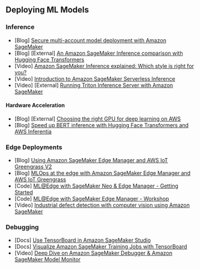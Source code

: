 ## Deploying ML Models

### Inference
- [Blog] [Secure multi-account model deployment with Amazon SageMaker](https://aws.amazon.com/blogs/machine-learning/part-1-secure-multi-account-model-deployment-with-amazon-sagemaker/)
- [Blog] [External] [An Amazon SageMaker Inference comparison with Hugging Face Transformers](https://www.philschmid.de/sagemaker-inference-comparison)
- [Video] [Amazon SageMaker Inference explained: Which style is right for you?](https://www.youtube.com/watch?v=bRUNpuRGeZc)
- [Video] [Introduction to Amazon SageMaker Serverless Inference](https://www.youtube.com/watch?v=xIp2305saII)
- [Video] [External] [Running Triton Inference Server with Amazon SageMaker](https://www.coursera.org/lecture/machine-learning-aws-nvidia/running-triton-inference-server-with-amazon-sagemaker-HwIki)

#### Hardware Acceleration
- [Blog] [External] [Choosing the right GPU for deep learning on AWS](https://towardsdatascience.com/choosing-the-right-gpu-for-deep-learning-on-aws-d69c157d8c86)
- [Blog] [Speed up BERT inference with Hugging Face Transformers and AWS Inferentia](https://www.philschmid.de/huggingface-bert-aws-inferentia)

### Edge Deployments
- [Blog] [Using Amazon SageMaker Edge Manager and AWS IoT Greengrass V2](https://aws.amazon.com/blogs/machine-learning/build-machine-learning-at-the-edge-applications-using-amazon-sagemaker-edge-manager-and-aws-iot-greengrass-v2/)
- [Blog] [MLOps at the edge with Amazon SageMaker Edge Manager and AWS IoT Greengrass](https://aws.amazon.com/blogs/machine-learning/mlops-at-the-edge-with-amazon-sagemaker-edge-manager-and-aws-iot-greengrass/)
- [Code] [ML@Edge with SageMaker Neo & Edge Manager - Getting Started](https://github.com/aws-samples/ml-edge-getting-started)
- [Code] [ML@Edge with SageMaker Edge Manager - Workshop](https://github.com/aws-samples/amazon-sagemaker-edge-manager-workshop)
- [Video] [Industrial defect detection with computer vision using Amazon SageMaker ](https://www.youtube.com/watch?v=v6OHL3LTjkA)

### Debugging
- [Docs] [Use TensorBoard in Amazon SageMaker Studio](https://docs.aws.amazon.com/sagemaker/latest/dg/studio-tensorboard.html)
- [Docs] [Visualize Amazon SageMaker Training Jobs with TensorBoard](https://sagemaker-examples.readthedocs.io/en/latest/sagemaker-python-sdk/tensorboard_keras/tensorboard_keras.html)
- [Video] [Deep Dive on Amazon SageMaker Debugger & Amazon SageMaker Model Monitor](https://www.youtube.com/watch?v=0zqoeZxakOI)